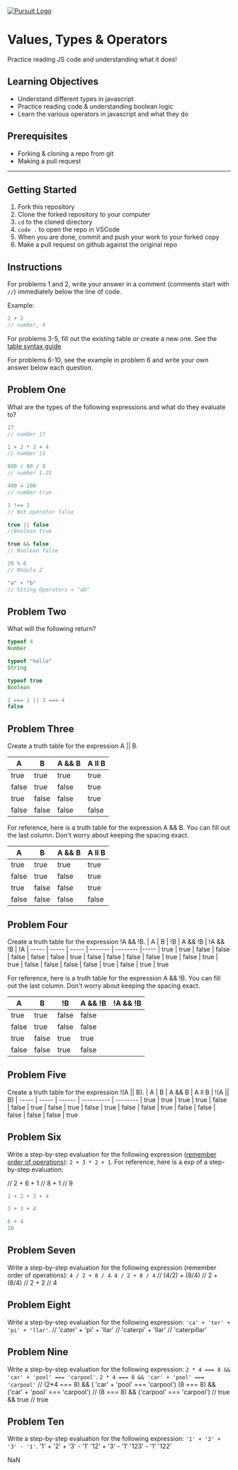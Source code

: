 [![Pursuit Logo](https://avatars1.githubusercontent.com/u/5825944?s=200&v=4)](https://pursuit.org)

# Values, Types & Operators

Practice reading JS code and understanding what it does!

## Learning Objectives

- Understand different types in javascript
- Practice reading code & understanding boolean logic
- Learn the various operators in javascript and what they do

## Prerequisites

- Forking & cloning a repo from git
- Making a pull request

---

## Getting Started

1. Fork this repository
1. Clone the forked repository to your computer
1. `cd` to the cloned directory
1. `code .` to open the repo in VSCode
1. When you are done, commit and push your work to your forked copy
1. Make a pull request on github against the original repo

## Instructions

For problems 1 and 2, write your answer in a comment (comments start with `//`) immediately below the line of code.

Example:

```js
2 + 2
// number, 4
```

For problems 3-5, fill out the existing table or create a new one. See the [table syntax guide](https://www.markdownguide.org/extended-syntax#tables)

For problems 6-10, see the example in problem 6 and write your own answer below each question.



## Problem One

What are the types of the following expressions and what do they evaluate to?

```js
17
// number 17

1 + 2 * 3 + 4
// number 11

800 / 80 / 8
// number 1.25

400 > 200
// number true

1 !== 1
// Not operator false

true || false
//Boolean true

true && false
// Boolean false

20 % 6
// Modulo 2

"a" + "b"
// String Operators = "ab"

```

## Problem Two

What will the following return?

```js
typeof 4
Number

typeof "hello"
String

typeof true
Boolean

2 === 1 || 3 === 4
false


```

## Problem Three

Create a truth table for the expression A || B.

 A     | B     | A && B |  A ll B   |
| ----- | ----- | ------ | ----------|
| true  | true  |  true  |    true  |
| false | true  |  false |    true  |
| true  | false |  false |    true |
| false | false |  false |    false |

For reference, here is a truth table for the expression A && B. You can fill out the last column. Don't worry about keeping the spacing exact.

| A     | B     | A && B |  A ll B   |
| ----- | ----- | ------ | ---------- |
| true  | true  | true   |   true     |
| false | true  | false  |   true     |
| true  | false | false  |   true     |
| false | false | false  |   false    |

## Problem Four

Create a truth table for the expression !A && !B.
| A     | B     | !B    | A && !B | !A && !B | !A
| ----- | ----- | ----- | ------- | -------- |-----
| true  | true  | false | false   |  false   | false
| false | true  | false | false   |  false   | false
| true  | false | true  | true    |  false   | false
| false | false | true  | false   |  true    | true

For reference, here is a truth table for the expression A && !B. You can fill out the last column. Don't worry about keeping the spacing exact.

| A     | B     | !B    | A && !B | !A && !B |
| ----- | ----- | ----- | ------- | -------- |
| true  | true  | false | false   |          |
| false | true  | false | false   |          |
| true  | false | true  | true    |          |
| false | false | true  | false   |          |

## Problem Five

Create a truth table for the expression !(A || B).
| A     | B     | A && B |  A ll B   | !(A || B)
| ----- | ----- | ------ | ---------- | --------
| true  | true  | true   |   true     | false
| false | true  | false  |   true     | false
| true  | false | false  |   true     | false
| false | false | false  |   false    | true

## Problem Six

Write a step-by-step evaluation for the following expression ([remember order of operations](https://www.mathsisfun.com/operation-order-pemdas.html)): `2 + 3 * 2 + 1`.
For reference, here is a exp of a step-by-step evaluation:

// 2 + 6 + 1
// 8 + 1
// 9

```js
1 + 2 + 3 + 4

3 + 3 + 4

6 + 4
10
```

## Problem Seven

Write a step-by-step evaluation for the following expression (remember order of operations): `4 / 2 + 8 / 4`.
`4 / 2 + 8 / 4`
// (4/2) + (8/4)
// 2 + (8/4)
// 2 + 2
// 4
## Problem Eight

Write a step-by-step evaluation for the following expression: `'ca' + 'ter' + 'pi' + 'llar'`.
// 'cater' + 'pi' + 'llar'
// 'caterpi' + 'llar'
// 'caterpillar'

## Problem Nine

Write a step-by-step evaluation for the following expression: `2 * 4 === 8 && 'car' + 'pool' === 'carpool'`.
`2 * 4 === 8 && 'car' + 'pool' === 'carpool'`
// (2*4 === 8) && ( 'car' + 'pool' === 'carpool')
(8 === 8) && ('car' + 'pool' === 'carpool')
// (8 === 8) && ('carpool' === 'carpool')
// true && true
// true
## Problem Ten

Write a step-by-step evaluation for the following expression: `'1' + '2' + '3' - '1'`.
'1' + '2' + '3' - '1'
'12' + '3' - '1'
'123' - '1'
'122'

NaN
